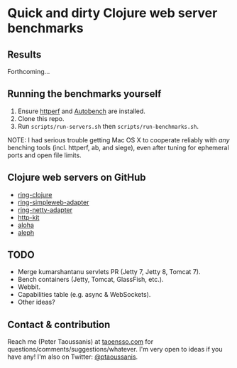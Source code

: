 # Quick and dirty Clojure web server benchmarks

## Results

Forthcoming...

## Running the benchmarks yourself
  1. Ensure [httperf](http://www.hpl.hp.com/research/linux/httperf/) and [Autobench](http://www.xenoclast.org/autobench/) are installed.
  2. Clone this repo.
  2. Run `scripts/run-servers.sh` then `scripts/run-benchmarks.sh`.

NOTE: I had serious trouble getting Mac OS X to cooperate reliably with _any_ benching tools (incl. httperf, ab, and siege), even after tuning for ephemeral ports and open file limits.

## Clojure web servers on GitHub
  * [ring-clojure](https://github.com/ring-clojure/ring)
  * [ring-simpleweb-adapter](https://github.com/netmelody/ring-simpleweb-adapter)
  * [ring-netty-adapter](https://github.com/shenfeng/async-ring-adapter)
  * [http-kit](https://github.com/shenfeng/http-kit)
  * [aloha](https://github.com/ztellman/aloha)
  * [aleph](https://github.com/ztellman/aleph)

## TODO
  * Merge kumarshantanu servlets PR (Jetty 7, Jetty 8, Tomcat 7).
  * Bench containers (Jetty, Tomcat, GlassFish, etc.).
  * Webbit.
  * Capabilities table (e.g. async & WebSockets).
  * Other ideas?

## Contact & contribution

Reach me (Peter Taoussanis) at [taoensso.com](https://www.taoensso.com) for questions/comments/suggestions/whatever. I'm very open to ideas if you have any! I'm also on Twitter: [@ptaoussanis](https://twitter.com/#!/ptaoussanis).
